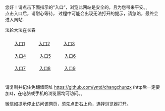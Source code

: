 您好！请点击下面指示的“入口”，浏览此网站是安全的，且为您带来平安。。 <br/>
点击入口后，请耐心等待， 过程中可能会出现无法打开的提示，请忽略，最终会进入网站. </br>

法轮大法在长春<br/>
<div style="padding:10px"><a style="margin:20px" target="_blank" href="https://dx1qhiho6tw6g.cloudfront.net/2Qpsp?lshjj" id="ccLink1" rel="nofollow">入口1</a> <a target="_blank" style="margin:20px" href="https://d1kw1rzl1nuvrj.cloudfront.net/2Qpsp?pplvwxmr" id="ccLink2" rel="nofollow">入口2</a> <a style="margin:20px" target="_blank" href="https://d1cs0to4bkxfd.cloudfront.net/2Qpsp?lyjul" id="ccLink3" rel="nofollow">入口3</a></div>

<div style="padding:10px" ><a style="margin:20px" target="_blank" href="https://dx1qhiho6tw6g.cloudfront.net/2Qpsp?lshjj" id="ccLink4" rel="nofollow">入口4</a> <a style="margin:20px" href="https://d1kw1rzl1nuvrj.cloudfront.net/2Qpsp?pplvwxmr" target="_blank" id="ccLink5" rel="nofollow">入口5</a> <a style="margin:20px" href="https://d1cs0to4bkxfd.cloudfront.net/2Qpsp?lyjul" target="_blank" id="ccLink6" rel="nofollow">入口6</a></div>

<div style="padding:10px"><a style="margin:20px" target="_blank" href="https://dx1qhiho6tw6g.cloudfront.net/2Qpsp?lshjj" id="ccLink7" rel="nofollow">入口7</a> <a style="margin:20px" href="https://d1kw1rzl1nuvrj.cloudfront.net/2Qpsp?pplvwxmr" target="_blank" id="ccLink8" rel="nofollow">入口8</a> <a style="margin:20px" target="_blank" href="https://d1cs0to4bkxfd.cloudfront.net/2Qpsp?lyjul" id="ccLink9" rel="nofollow">入口9</a></div>

<br/>



请复制并记住免翻墙网址 https://github.com/yntd/changchunzx (http后一定要加s)，在电脑或手机的浏览器均可访问。。<br/>

微信如提示停止访问该网页，须先点击右上角，选择浏览器打开。
